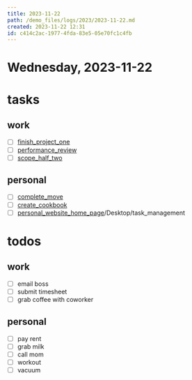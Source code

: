 ```yaml
---
title: 2023-11-22
path: /demo_files/logs/2023/2023-11-22.md
created: 2023-11-22 12:31
id: c414c2ac-1977-4fda-83e5-05e70fc1c4fb
---
```


# Wednesday, 2023-11-22

# tasks

## work

-[ ] [finish_project_one](/demo_files/tasks/work/finish_project_one.md)  
-[ ] [performance_review](/Desktop/task_management/demo_files/tasks/work/performance_review.md)  
-[ ] [scope_half_two](/Desktop/task_management/demo_files/tasks/work/scope_half_two.md)

## personal

-[ ] [complete_move](/Desktop/task_management/demo_files/tasks/personal/complete_move.md)  
-[ ] [create_cookbook](/Desktop/task_management/demo_files/tasks/personal/create_cookbook.md)  
-[ ] [personal_website_home_page](/demo_files/tasks/personal/personal_website_home_page.md)/Desktop/task_management

# todos

## work

-[ ] email boss  
-[ ] submit timesheet  
-[ ] grab coffee with coworker

## personal

-[ ] pay rent  
-[ ] grab milk  
-[ ] call mom  
-[ ] workout  
-[ ] vacuum
